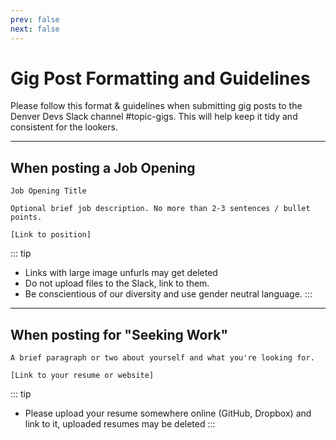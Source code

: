 ```yaml
---
prev: false
next: false
---
```

# Gig Post Formatting and Guidelines


Please follow this format & guidelines when submitting gig posts to the Denver Devs Slack channel #topic-gigs. This will help keep it tidy and consistent for the lookers.

------

## When posting a Job Opening
```
Job Opening Title

Optional brief job description. No more than 2-3 sentences / bullet points.

[Link to position]
```
::: tip
- Links with large image unfurls may get deleted
- Do not upload files to the Slack, link to them.
- Be conscientious of our diversity and use gender neutral language.
:::

---

## When posting for "Seeking Work"
```
A brief paragraph or two about yourself and what you're looking for.

[Link to your resume or website]
```

::: tip
- Please upload your resume somewhere online (GitHub, Dropbox) and link to it, uploaded resumes may be deleted
:::
